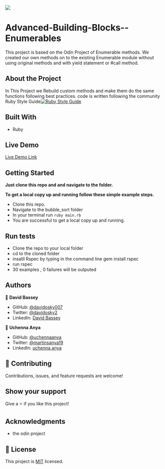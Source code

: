 
![](https://img.shields.io/badge/Microverse-blueviolet)

# Advanced-Building-Blocks--Enumerables
This project is based on the Odin Project of Enumerable methods. We created our own methods on to the existing Enumerable module without using original methods and with yield statement or #call method.



## About the Project
In This Project  we Rebuild custom methods and make them do the same functions following best practices.
code is written following the community Ruby Style Guide[![Ruby Style Guide](https://img.shields.io/badge/code_style-rubocop-brightgreen.svg)](https://github.com/rubocop-hq/rubocop)


## Built With

- Ruby

## Live Demo

[Live Demo Link]()

## Getting Started

**Just clone this repo and and navigate to the folder.**

**To get a local copy up and running follow these simple example steps.**

- Clone this repo.
- Navigate to the bubble_sort folder
- In your terminal run `ruby main.rb`
- You are successful to get a local copy up and running.

## Run tests

- Clone the repo to your local folder
- cd to the cloned folder
- insatll Rspec by typing in the command line gem install rspec
- run rspec 
- 30 examples , 0 failures will be outputed

## Authors

👤 **David Bassey**

- GitHub: [@davidosky007](https://github.com/davidosky007)
- Twitter: [@davidosky2](https://twitter.com/Davidosky2)
- LinkedIn: [David Bassey](https://www.linkedin.com/in/david-bassey-2b9671199/)

👤 **Uchenna Anya**

- GitHub: [@uchennaanya](https://github.com/uchennaanya)
- Twitter: [@martinsanya19 ](https://twitter.com/martinsanya19)
- LinkedIn: [uchenna anya](https://www.linkedin.com/in/uchenna-anya/)

## 🤝 Contributing

Contributions, issues, and feature requests are welcome!

## Show your support

Give a ⭐️ if you like this project!

## Acknowledgments
- the odin project

## 📝 License

This project is [MIT](./LICENSE) licensed.